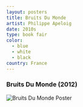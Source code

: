 ```yaml
---
layout: posters
title: Bruits Du Monde
artist: Philippe Apeloig
date: 2010s
type: book fair
color: 
  - blue
  - white
  - black
country: France
---
```


### Bruits Du Monde (2012)

<img src="/poster-design/img/apeloig2012" alt="Bruits Du Monde Poster">